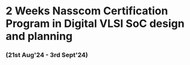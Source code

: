 # 2 Weeks Nasscom Certification Program in Digital VLSI SoC design and planning 
### (21st Aug'24 - 3rd Sept'24)
